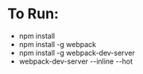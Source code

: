 # To Run:
* npm install
* npm install -g webpack
* npm install -g webpack-dev-server
* webpack-dev-server --inline --hot